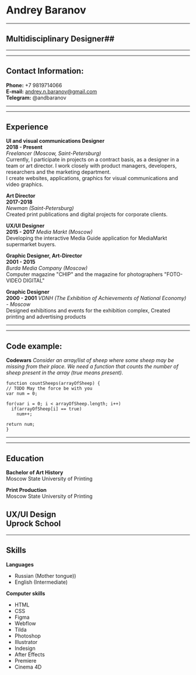 # Andrey Baranov #

---
## Multidisciplinary Designer##

---
---
## Contact Information: ##
  **Phone:** +7 9819714066  
  **E-mail:** andrey.n.baranov@gmail.com  
  **Telegram:** @andbaranov
  
---
---
## Experience ##
  **UI and visual communications Designer**  
  **2018 - Present**  
  *Freelancer (Moscow, Saint-Petersburg)*    
  Currently, I participate in projects on a contract basis, as a designer in a team or art director. I work closely with product managers, developers, researchers and the marketing department.  
  I create websites, applications, graphics for visual communications and video graphics.

  **Art Director**  
  **2017-2018**  
  *Newman (Saint-Petersburg)*  
  Created print publications and digital projects for corporate clients. 

  **UX/UI Designer**  
  **2015 - 2017**
  *Media Markt (Moscow)*  
  Developing the interactive Media Guide application for MediaMarkt supermarket buyers.

  **Graphic Designer, Art-Director**  
  **2001 - 2015**  
  *Burda Media Company (Moscow)*    
  Computer magazine "CHIP" and the magazine for photographers "FOTO-VIDEO DIGITAL"   

  **Graphic Designer**  
  **2000 - 2001** 
  *VDNH (The Exhibition of Achievements of National Economy) - Moscow*   
  Designed exhibitions and events for the exhibition complex, Created printing and advertising products

---
---
  ## Code example: ##
  **Codewars** *Consider an array/list of sheep where some sheep may be missing from their place. We need a function that counts the number of sheep present in the array (true means present).*  
  ```
  function countSheeps(arrayOfSheep) {
  // TODO May the force be with you
  var num = 0;
  
  for(var i = 0; i < arrayOfSheep.length; i++)
    if(arrayOfSheep[i] == true)
      num++;
      
  return num;
}
 ```
---
---
## Education ##
  **Bachelor of Art History**  
  Moscow State University of Printing 

 **Print Production**  
   Moscow State University of Printing

  **UX/UI Design**  
  Uprock School
---
---
## Skills ##
  **Languages**  
  * Russian (Mother tongue)) 
  * English (Intermediate)   

  **Computer skills** 
  * HTML  
  * CSS  
  * Figma  
  * Webflow  
  * Tilda  
  * Photoshop
  * Illustrator 
  * Indesign   
  * After Effects  
  * Premiere  
  * Cinema 4D 